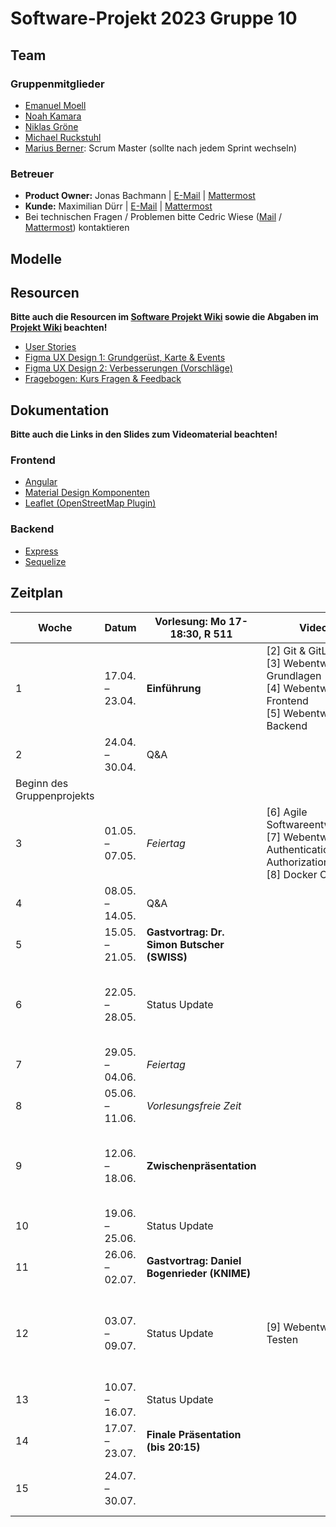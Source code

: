 # Software-Projekt 2023 Gruppe 10

## Team
### Gruppenmitglieder

- [Emanuel Moell](mailto:emanuel.moell@uni-konstanz.de)
- [Noah Kamara](mailto:noah.kamara@uni-konstanz.de)
- [Niklas Gröne](mailto:niklas.groene@uni-konstanz.de)
- [Michael Ruckstuhl](mailto:michael.ruckstuhl@uni-konstanz.de)
- [Marius Berner](mailto:marius.berner@uni-konstanz.de): Scrum Master (sollte nach jedem Sprint wechseln)


### Betreuer

- **Product Owner:** Jonas Bachmann | [E-Mail](mailto:jonas.bachmann@uni-konstanz.de) | [Mattermost](https://hci2.uni-konstanz.de/mattermost/softwareprojekt-2023/messages/@jonas.bachmann)
- **Kunde:** Maximilian Dürr | [E-Mail](mailto:maximilian.duerr@uni-konstanz.de) | [Mattermost](https://hci2.uni-konstanz.de/mattermost/softwareprojekt-2023/messages/@mduerr)
- Bei technischen Fragen / Problemen bitte Cedric Wiese ([Mail](mailto:cedric.wiese@uni-konstanz.de) / [Mattermost](https://hci2.uni-konstanz.de/mattermost/softwareprojekt-2023/messages/@cedricw)) kontaktieren

## Modelle



## Resourcen
**Bitte auch die Resourcen im [Software Projekt Wiki](https://gitlab.inf.uni-konstanz.de/ag-hci/lectures/2023-software-projekt/swp-2023-beispiele/-/wikis/home) sowie die Abgaben im [Projekt Wiki](/%2E%2E/wikis/Home) beachten!**

- [User Stories](https://miro.com/app/board/uXjVMTSnwrg=/?share_link_id=861300554167)
- [Figma UX Design 1: Grundgerüst, Karte & Events](https://www.figma.com/file/SQ1688ZHqC4IsdGldkqmwY/SWP_Prototype_SoSe_2023?node-id=1601%3A11846&t=fNdGTCWIrspByy4f-1)
- [Figma UX Design 2: Verbesserungen (Vorschläge)](https://www.figma.com/file/SQ1688ZHqC4IsdGldkqmwY/SWP_Prototype_SoSe_2023?node-id=1702%3A14268&t=fNdGTCWIrspByy4f-1)
- [Fragebogen: Kurs Fragen & Feedback](https://forms.office.com/Pages/ResponsePage.aspx?id=nrCdnbiKjkq3bYTgeNkt5hCpVgfjpG5Bg3bKMcZW6A5UMFc2MjZaVUNOWTNPVU5UWUpSRlM2UEJFQS4u)

## Dokumentation

**Bitte auch die Links in den Slides zum Videomaterial beachten!**

### Frontend

- [Angular](https://angular.io/docs)
- [Material Design Komponenten](https://material.angular.io/)
- [Leaflet (OpenStreetMap Plugin)](https://github.com/bluehalo/ngx-leaflet)

### Backend

- [Express](https://expressjs.com/)
- [Sequelize](https://sequelize.org/)

## Zeitplan

| Woche                      | Datum           | Vorlesung: Mo 17-18:30, R  511               | Videos                                                                                                                            | Aufgaben                                                                                                         | Team Meetings      |
| -------------------------- | --------------- | -------------------------------------------- | --------------------------------------------------------------------------------------------------------------------------------- | ---------------------------------------------------------------------------------------------------------------- | ------------------ |
| 1                          | 17.04. – 23.04. | **Einführung**                               | [2] Git & GitLab<br />[3] Webentwicklung: Grundlagen<br />     [4] Webentwicklung: Frontend<br />     [5] Webentwicklung: Backend | **Fragebogen ausfüllen (bis Do 20.04. 23:59 Uhr)**   <br />Individualprojekt                                     |                    |
| 2                          | 24.04. – 30.04. | Q&A                                          |                                                                                                                                   |                                                                                                                  |                    |
| Beginn des Gruppenprojekts |                 |                                              |                                                                                                                                   |                                                                                                                  |                    |
| 3                          | 01.05. – 07.05. | *Feiertag*                                   | [6] Agile Softwareentwicklung<br />[7] Webentwicklung: Authentication  & Authorization <br /> [8] Docker Container                | Sprint 1:     Grundgerüst                                                                                        | **Sprint Meeting** |
| 4                          | 08.05. – 14.05. | Q&A                                          |                                                                                                                                   |                                                                                                                  | Weekly Scrum       |
| 5                          | 15.05. – 21.05. | **Gastvortrag: Dr. Simon Butscher (SWISS)** |                                                                                                                                   |                                                                                                                   | Weekly Scrum       |
| 6                          | 22.05. – 28.05. | Status Update                                |                                                                                                                                   | Sprint 2:     Karte & Events   <br />**Einholung von Feedback zur  Zwischenpräsentation (am Di 06.06)**          | **Sprint Meeting** |
| 7                          | 29.05. – 04.06. | *Feiertag*                                   |                                                                                                                                   |                                                                                                                  | Weekly Scrum       |
| 8                          | 05.06. – 11.06. | *Vorlesungsfreie Zeit*                       |                                                                                                                                   |                                                                                                                  | Weekly Scrum       |
| 9                          | 12.06. – 18.06. | **Zwischenpräsentation**                     |                                                                                                                                   | Sprint 3:     Erweiterungen  <br /> **Einreichung von relevanten SE Modellen (bis So 02.07.)**                   | **Sprint Meeting** |
| 10                         | 19.06. – 25.06. | Status Update                                |                                                                                                                                   |                                                                                                                  | Weekly Scrum       |
| 11                         | 26.06. – 02.07. | **Gastvortrag: Daniel Bogenrieder (KNIME)**  |                                                                                                                                   |                                                                                                                  | Weekly Scrum       |
| 12                         | 03.07. – 09.07. | Status Update                                | [9] Webentwicklung: Testen                                                                                                        | Sprint 4:     Verbesserungen & Testen <br />  **Einholung von Feedback zur finalen Präsentation (am Di 11.07)**  | **Sprint Meeting** |
| 13                         | 10.07. – 16.07. | Status Update                                |                                                                                                                                   |                                                                                                                  | Weekly Scrum       |
| 14                         | 17.07. – 23.07. | **Finale Präsentation (bis 20:15)**                      |                                                                                                                                   |                                                                                                                  | Weekly Scrum       |
| 15                         | 24.07. – 30.07. |                                              |                                                                                                                                   | **Finale Abgabe** + Team Member Evaluation (bis Fr  28.07. 23:59 Uhr)                                            |                    |
